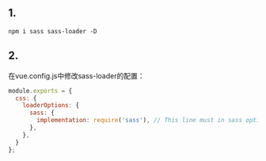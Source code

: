 ## 1.
`npm i sass sass-loader -D`
## 2.
在vue.config.js中修改sass-loader的配置：
``` js
module.exports = {
  css: {
    loaderOptions: {
      sass: {
        implementation: require('sass'), // This line must in sass option
      },
    },
  }
};
```